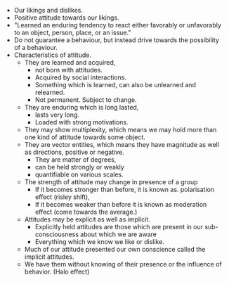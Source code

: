 - Our likings and dislikes. 
- Positive attitude towards our likings.
- "Learned an enduring tendency to react either favorably or unfavorably to an object, person, place, or an issue."
- Do not guarantee a behaviour, but instead drive towards the possibility of a behaviour. 
- Characteristics of attitude. 
	- They are learned and acquired, 
		- not born with attitudes. 
		- Acquired by social interactions. 
		- Something which is learned, can also be unlearned and relearned. 
		- Not permanent. Subject to change. 
	- They are enduring which is long lasted, 
		- lasts very long. 
		- Loaded with strong motivations.
	- They may show multiplexity, which means we may hold more than one kind of attitude towards some object.
	- They are vector entities, which means they have magnitude as well as directions, positive or negative. 
		- They are matter of degrees, 
		- can be held strongly or weakly 
		- quantifiable on various scales. 
	- The strength of attitude may change in presence of a group 
		- If it becomes stronger than before, it is known as. polarisation effect (risley shift), 
		- If it becomes weaker than before it is known as moderation effect (come towards the average.)
	- Attitudes may be explicit as well as implicit. 
		- Explicitly held attitudes are those which are present in our sub-consciousness about which we are aware 
		- Everything which we know we like or dislike. 
	- Much of our attitude presented our own conscience called the implicit attitudes. 
	- We have them without knowing of their presence or the influence of behavior. (Halo effect)